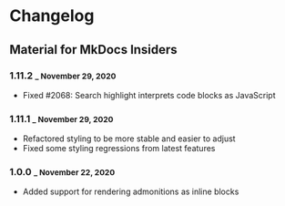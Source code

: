 # Changelog

## Material for MkDocs Insiders

### 1.11.2 <small>_ November 29, 2020</small>

- Fixed #2068: Search highlight interprets code blocks as JavaScript

### 1.11.1 <small>_ November 29, 2020</small>

- Refactored styling to be more stable and easier to adjust
- Fixed some styling regressions from latest features

### 1.0.0 <small>_ November 22, 2020</small>

- Added support for rendering admonitions as inline blocks


<script>
document.getElementsByClassName("md-nav--primary")[0].hidden = true;
</script>

